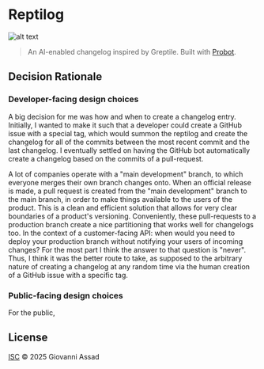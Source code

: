 # Reptilog

![alt text][logo]

> An AI-enabled changelog inspired by Greptile. Built with [Probot](https://github.com/probot/probot).

## Decision Rationale
### Developer-facing design choices

A big decision for me was how and when to create a changelog entry. Initially, I wanted to make it such that a developer could create a GitHub issue with a special tag, which would summon the reptilog and create the changelog for all of the commits between the most recent commit and the last changelog. I eventually settled on having the GitHub bot automatically create a changelog based on the commits of a pull-request. 

A lot of companies operate with a "main development" branch, to which everyone merges their own branch changes onto. When an official release is made, a pull request is created from the "main development" branch to the main branch, in order to make things available to the users of the product. This is a clean and efficient solution that allows for very clear boundaries of a product's versioning. Conveniently, these pull-requests to a production branch create a nice partitioning that works well for changelogs too. In the context of a customer-facing API: when would you need to deploy your production branch without notifying your users of incoming changes? For the most part I think the answer to that question is "never". Thus, I think it was the better route to take, as supposed to the arbitrary nature of creating a changelog at any random time via the human creation of a GitHub issue with a specific tag.

### Public-facing design choices
For the public, 

## License

[ISC](LICENSE) © 2025 Giovanni Assad

[logo]: https://github.com/giovabattelli/reptilog-full/reptilog-icon.png "Reptilog"
